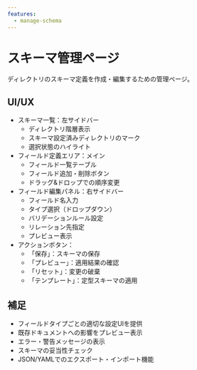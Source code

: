 ```yaml
---
features:
  - manage-schema
---
```


# スキーマ管理ページ

ディレクトリのスキーマ定義を作成・編集するための管理ページ。

## UI/UX

- スキーマ一覧：左サイドバー
  - ディレクトリ階層表示
  - スキーマ設定済みディレクトリのマーク
  - 選択状態のハイライト
- フィールド定義エリア：メイン
  - フィールド一覧テーブル
  - フィールド追加・削除ボタン
  - ドラッグ&ドロップでの順序変更
- フィールド編集パネル：右サイドバー
  - フィールド名入力
  - タイプ選択（ドロップダウン）
  - バリデーションルール設定
  - リレーション先指定
  - プレビュー表示
- アクションボタン：
  - 「保存」：スキーマの保存
  - 「プレビュー」：適用結果の確認
  - 「リセット」：変更の破棄
  - 「テンプレート」：定型スキーマの適用

## 補足

- フィールドタイプごとの適切な設定UIを提供
- 既存ドキュメントへの影響をプレビュー表示
- エラー・警告メッセージの表示
- スキーマの妥当性チェック
- JSON/YAMLでのエクスポート・インポート機能
